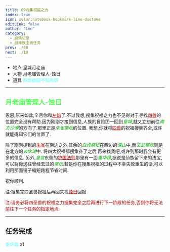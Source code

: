 ```yaml
---
title: 09收集祝福之力
index: true
icon: solar:notebook-bookmark-line-duotone
editLink: false
author: "Len"
category:
  - 剧情记录
  - 战神族主线任务
prev: ./08
next: ./10
---
```


- 地点 皇城月老庙
- 人物 月老庙管理人-蚀日
- 道具 <span style="color: #55FFFF;">四兽依旧不知所踪</span>

------

## <span style="color:#55FF55;font-weight:bold;">月老庙管理人-蚀日</span>

恩恩,原来如此,辛苦你和<span style="color: #AA0000;"><span style="text-decoration: underline;">左焰</span></span>了.不过我想,搜集祝福之力也不见得对于寻找<span style="color: #AA0000;"><span style="text-decoration: underline;">四兽</span></span>的位置完全没有帮助.因为刚刚才接到信息,人族的冒险团一回到<span style="color: #00AA00;"><span style="font-style: italic;">皇城</span></span>,就又立刻前往<span style="color: #00AA00;"><span style="font-style: italic;">南方沙漠</span></span>的方向了.那里正是<span style="color: #00AA00;"><span style="font-style: italic;">朱雀祭坛</span></span>的位置.
我想,你就将<span style="color: #AA0000;"><span style="text-decoration: underline;">四兽</span></span>的祝福搜集齐全,或许就能得知它们的位置了.

除了刚刚提到的<span style="color: #AA0000;"><span style="text-decoration: underline;">朱雀</span></span>在南边之外,其余的<span style="color: #00AA00;"><span style="font-style: italic;">白虎祭坛</span></span>在西边的<span style="color: #00AA00;"><span style="font-style: italic;">深山</span></span>中,而<span style="color: #00AA00;"><span style="font-style: italic;">玄武祭坛</span></span>则是在北方的<span style="color: #00AA00;"><span style="font-style: italic;">玄水湖</span></span>中.
将四大祝福都搜集齐了之后,再来找我吧,或许到那时我会有更多的信息.
另外,<span style="color: #00AA00;"><span style="font-style: italic;">皇宫</span></span>东侧的<span style="color: #AA0000;"><span style="text-decoration: underline;">护国法师</span></span>那里有一面<span style="color: #00AA00;"><span style="font-style: italic;">重华镜</span></span>,据说是仙族留下来的法宝,可以将你送往曾经去过的<span style="color: #00AA00;"><span style="font-style: italic;">祭坛</span></span>.若是你在搜集祝福的过程中不幸失败重生的话,可以利用那面镜子缩短路程节省时间.

祝你顺利.

注:搜集完四圣兽祝福后再回来找<span style="color: #AA0000;"><span style="text-decoration: underline;">蚀日</span></span>回报

<span style="color: #AA0000;">注:请务必将四圣兽的祝福之力搜集完全之后再进行下一阶段的任务,否则你将无法前往下一个任务的指定地点.</span>

------

## 任务完成

<span style="color: #55FFFF;">重华晶</span> x1
